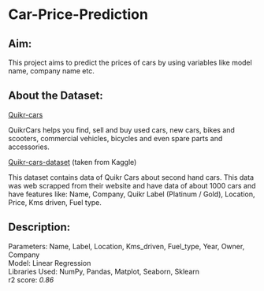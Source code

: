 # Car-Price-Prediction

## Aim:
This project aims to predict the prices of cars by using variables like model name, company name etc.

## About the Dataset:

[Quikr-cars](https://www.quikr.com) 

QuikrCars helps you find, sell and buy used cars, new cars, bikes and scooters, commercial vehicles, bicycles and even spare parts and accessories. 

[Quikr-cars-dataset](https://www.kaggle.com/datasets/raihansoniwala/quikr-cars) (taken from Kaggle)

This dataset contains data of Quikr Cars about second hand cars. This data was web scrapped from their website and have data of about 1000 cars and have features like: Name, Company, Quikr Label (Platinum / Gold), Location, Price, Kms driven, Fuel type.

## Description:

Parameters: Name, Label, Location, Kms_driven, Fuel_type, Year, Owner, Company <br>
Model: Linear Regression <br>
Libraries Used: NumPy, Pandas, Matplot, Seaborn, Sklearn <br>
r2 score: *0.86* <br>
